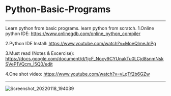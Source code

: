 # Python-Basic-Programs
__________________________________________________________________________________
Learn python from basic programs. learn python from scratch.
1.Online python IDE: https://www.onlinegdb.com/online_python_compiler

2.Python IDE Install: https://www.youtube.com/watch?v=MoeQlmeJnPg

3.Must read (Notes & Excercise): https://docs.google.com/document/d/1jcF_Nocy9CYUnakTu0LCjd8snmNskSVeP1VQcm_l5Q0/edit

4.One shot video: https://www.youtube.com/watch?v=vLqTf2b6GZw
__________________________________________________________________________________

![Screenshot_20220118_194039](https://user-images.githubusercontent.com/63858190/149953176-4fb5c7ad-4472-4f19-b258-87f319ed5c1a.png)

